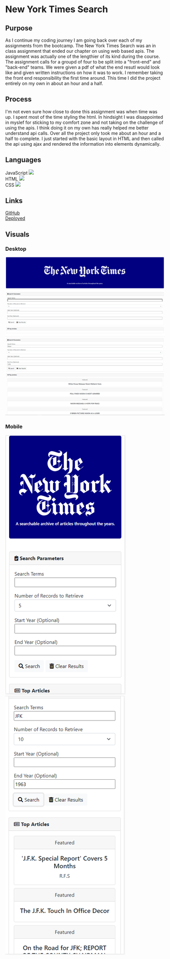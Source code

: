 # New York Times Search

## Purpose
As I continue my coding journey I am going back over each of my assignments from the bootcamp. The New York Times Search was an in class assignment that ended our chapter on using web based apis. The assignment was actually one of the lengthier of its kind during the course. The assignment calls for a groupd of four to be split into a "front-end" and "back-end" teams. We were given a pdf of what the end resutl would look like and given written instructions on how it was to work. I remember taking the front end responsibility the first time around. This time I did the project entirely on my own in about an hour and a half. 

## Process
I'm not even sure how close to done this assignment was when time was up. I spent most of the time styling the html. In hindsight I was disappointed in myslef for sticking to my comfort zone and not taking on the challenge of using the apis. I think doing it on my own has really helped me better understand api calls. Over all the project only took me about an hour and a half to complete. I just started with the basic layout in HTML and then called the api using ajax and rendered the information into elements dynamically.   

## Languages 
JavaScript <img src="https://progress-bar.dev/48">
<br>
HTML <img src="https://progress-bar.dev/41">
<br>
CSS <img src="https://progress-bar.dev/11">

## Links
[GitHub](https://github.com/sharkattack182/nytimes-search)
<br>
[Deployed](https://sharkattack182.github.io/nytimes-search/)

## Visuals
### Desktop
<img src="/imgs/full-home.PNG">
<br>
<img src="/imgs/full-results.PNG">

### Mobile
<img src="/imgs/mobile-home.PNG">
<br>
<img src="/imgs/mobile-results.PNG">

